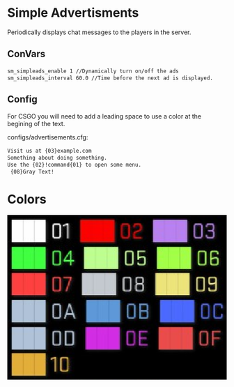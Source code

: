 Simple Advertisments
====================

Periodically displays chat messages to the players in the server.

## ConVars

```
sm_simpleads_enable 1 //Dynamically turn on/off the ads
sm_simpleads_interval 60.0 //Time before the next ad is displayed.
```

## Config

For CSGO you will need to add a leading space to use a color at the begining of the text.

configs/advertisements.cfg:
```
Visit us at {03}example.com
Something about doing something.
Use the {02}!command{01} to open some menu.
 {08}Gray Text!
```

# Colors
![CSGO Chat Colors](https://github.com/MitchDizzle/SimpleAdvertisments/blob/master/colors.png?raw=true "CSGO Chat Colors")
